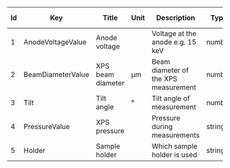 |Id  |  Key                  | Title                 |Unit | Description                                               | Type    | Required | Allowed values |
|---- | -------------------   | ----------------------| ---- | ----------------------------------------------------------| ------- | -------- | ------------- |
| 1 | AnodeVoltageValue     | Anode voltage   |   | Voltage at the anode e.g. 15 keV       | number | 1 ||
| 2 | BeamDiameterValue  | XPS beam diameter  | µm | Beam diameter of the XPS measurement  | number | 1 | |
| 3 | Tilt      | Tilt angle    |  °  | Tilt angle of measurement    | number | 1 | |
| 4 | PressureValue   | XPS pressure    |  | Pressure during measurements    | string | 1 | |
| 5 | Holder     | Sample holder   |  | Which sample holder is used    | string | 1 | |
